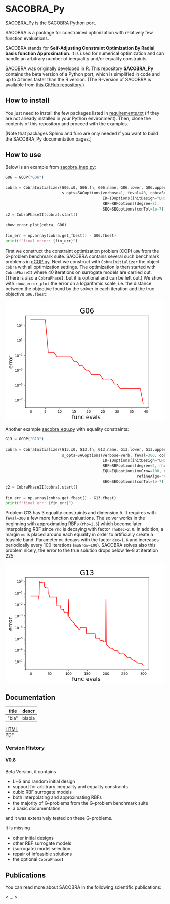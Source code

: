 # SACOBRA_Py
[SACOBRA_Py](https://github.com/WolfgangKonen/SACOBRA_Py) is the SACOBRA Python port.

SACOBRA is a package for constrained optimization with relatively few function evaluations.

SACOBRA stands for **Self-Adjusting Constraint Optimization By Radial basis function Approximation**. It is used for numerical optimization and can handle an arbitrary number of inequality and/or equality constraints.

SACOBRA was originally developed in R. This repository **SACOBRA_Py** contains the beta version of a Python port, which is simplified in code and up to 4 times faster than the R version. (The R-version of SACOBRA is available from [this GitHub repository](https://github.com/WolfgangKonen/SACOBRA).)

## How to install

You just need to install the few packages listed in [requirements.txt](./requirements.txt) (if they are not already installed in your Python environment). Then, clone the contents of this repository and proceed with the examples.

[Note that packages Sphinx and furo are only needed if you want to build the SACOBRA_Py documentation pages.]

## How to use
Below is an example from [sacobra_ineq.py](./demo/sacobra_ineq.py): 

```Python
G06 = GCOP("G06")

cobra = CobraInitializer(G06.x0, G06.fn, G06.name, G06.lower, G06.upper, G06.is_equ, solu=G06.solu,
                         s_opts=SACoptions(verbose=1, feval=40, cobraSeed=42,
                                           ID=IDoptions(initDesign="LHS", initDesPoints=6),
                                           RBF=RBFoptions(degree=2),
                                           SEQ=SEQoptions(conTol=1e-7)))
c2 = CobraPhaseII(cobra).start()

show_error_plot(cobra, G06)

fin_err = np.array(cobra.get_fbest() - G06.fbest)
print(f"final error: {fin_err}")
```

First we construct the constraint optimization problem (COP) ``G06`` from the G-problem benchmark suite.  SACOBRA contains several such benchmark problems in [gCOP.py](./src/gCOP.py). Next we construct with ``CobraInitializer`` the object ``cobra`` with all optimization settings. The optimization is then started with ``CobraPhaseII`` where 40 iterations on surrogate models are carried out. (There is also a ``CobraPhaseI``, but it is optional and can be left out.) We show with ``show_error_plot`` the error on a logarithmic scale, i.e. the distance between the objective found by the solver in each iteration and the true objective ``G06.fbest``:

<img src="demo/error_plot_G06.png" alt="Error Plot G06" title="Error curve obtained by SACOBRA" width=600 />


Another example [sacobra_equ.py](./demo/sacobra_equ.py) with equality constraints:

```Python
G13 = GCOP("G13")

cobra = CobraInitializer(G13.x0, G13.fn, G13.name, G13.lower, G13.upper, G13.is_equ, solu=G13.solu,
                         s_opts=SACoptions(verbose=verb, feval=300, cobraSeed=cobraSeed,
                                           ID=IDoptions(initDesign="LHS", initDesPoints= 6 * 7 // 2),
                                           RBF=RBFoptions(degree=2, rho=2.5, rhoDec=2.0), 
                                           EQU=EQUoptions(muGrow=100, dec=1.6, equEpsFinal=1e-7,
                                                          refineAlgo="COBYLA")  # "L-BFGS-B COBYLA",
                                           SEQ=SEQoptions(conTol=1e-7)))     
c2 = CobraPhaseII(cobra).start()

fin_err = np.array(cobra.get_fbest() - G13.fbest)
print(f"final err: {fin_err}")
```

Problem G13 has 3 equality constraints and dimension 5. It requires with ``feval=300`` a few more function evaluations. The solver works in the beginning with approximating RBFs (``rho=2.5``) which become later interpolating RBF since ``rho`` is decaying with factor ``rhoDec=2.0``. In addition, a margin ``mu`` is placed around each equality in order to artificially create a feasible band. Parameter ``mu`` decays with the factor ``dec=1.6`` and increases periodically  every 100 iterations (``muGrow=100``). SACOBRA solves also this problem nicely, the error to the true solution drops below 1e-8 at iteration 225:

<img src="demo/error_plot_G13.png" alt="Error Plot G13" title="Error curve obtained by SACOBRA" width=600 />

## Documentation

| title | descr|
|-------|------|
| "bla" |blabla|

[HTML](https://www.gm.fh-koeln.de/~konen/research/projects/SACOBRA_Py_docs/index.html)      
[PDF](https://www.gm.fh-koeln.de/~konen/research/projects/SACOBRA_Py_docs/sacobra_py.pdf) 


### Version History
#### V0.8
Beta Version, it contains

- LHS and random initial design
- support for arbitrary inequality and equality constraints
- cubic RBF surrogate models
- both interpolating and approximating RBFs
- the majority of G-problems from the G-problem benchmark suite
- a basic documentation

and it was extensively tested on these G-problems.

It is missing

- other initial designs
- other RBF surrogate models
- (surrogate) model selection
- repair of infeasible solutions
- the optional ``CobraPhaseI``

## Publications
You can read more about SACOBRA in the following scientific publications:

< ... >

